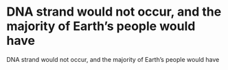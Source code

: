 # DNA strand would not occur, and the majority of Earth’s people would have

DNA strand would not occur, and the majority of Earth’s people would have